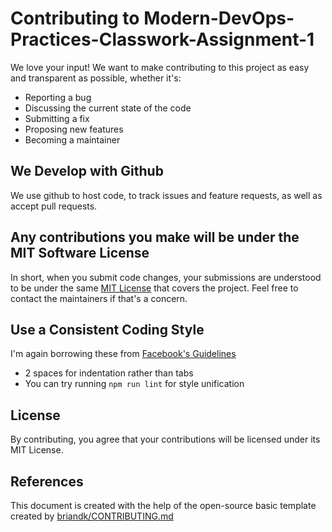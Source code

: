 # Contributing to Modern-DevOps-Practices-Classwork-Assignment-1
We love your input! We want to make contributing to this project as easy and transparent as possible, whether it's:

- Reporting a bug
- Discussing the current state of the code
- Submitting a fix
- Proposing new features
- Becoming a maintainer

## We Develop with Github
We use github to host code, to track issues and feature requests, as well as accept pull requests.

## Any contributions you make will be under the MIT Software License
In short, when you submit code changes, your submissions are understood to be under the same [MIT License](http://choosealicense.com/licenses/mit/) that covers the project. Feel free to contact the maintainers if that's a concern.

## Use a Consistent Coding Style
I'm again borrowing these from [Facebook's Guidelines](https://github.com/facebook/draft-js/blob/a9316a723f9e918afde44dea68b5f9f39b7d9b00/CONTRIBUTING.md)

* 2 spaces for indentation rather than tabs
* You can try running `npm run lint` for style unification

## License
By contributing, you agree that your contributions will be licensed under its MIT License.

## References
This document is created with the help of the open-source basic template created by [briandk/CONTRIBUTING.md](https://gist.github.com/briandk/3d2e8b3ec8daf5a27a62?fbclid=IwAR1FkrZvwOIrU5AB1jnxqce3cnlIPxHiAhwfApaeAAUwMqca5S-zvmJjloE)
